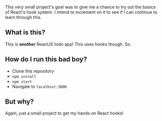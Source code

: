 This very small project's goal was to give me a chance to try out the basics of React's hook system. 
I intend to increment on it to see if I can continue to learn through this.

## What is this?
This is **another** ReactJS todo app! This uses hooks though. So.

## How do I run this bad boy?
- Clone this repository
- `npm install`
- `npm start`
- Navigate to `localhost:3000`

## But why?
Again, just a small project to get my hands on React hooks!